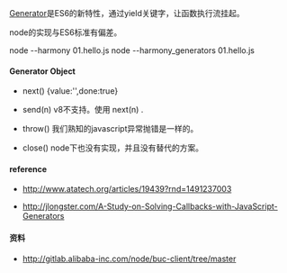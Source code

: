 

[Generator](http://wiki.ecmascript.org/doku.php?id=harmony:generators)是ES6的新特性，通过yield关键字，让函数执行流挂起。


node的实现与ES6标准有偏差。


node --harmony  01.hello.js
node --harmony_generators  01.hello.js


#### Generator Object

 - next()
 {value:'',done:true}

 - send(n)
 v8不支持。使用 next(n) .

 - throw()
 我们熟知的javascript异常抛错是一样的。

 - close()
 node下也没有实现，并且没有替代的方案。

#### reference

 - http://www.atatech.org/articles/19439?rnd=1491237003

 - http://jlongster.com/A-Study-on-Solving-Callbacks-with-JavaScript-Generators


#### 资料

 - http://gitlab.alibaba-inc.com/node/buc-client/tree/master